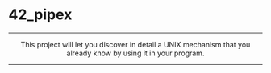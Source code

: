 # 42_pipex

---

<div align="center">
This project will let you discover in detail a UNIX mechanism that you already know by using it in your program.

---
